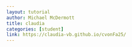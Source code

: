 ```yaml
---
layout: tutorial
author: Michael McDermott
title: claudia
categories: [student]
link: https://claudia-vb.github.io/cvonFa25/
---
```

